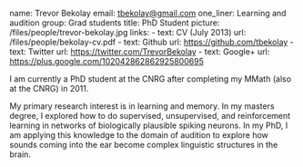 name: Trevor Bekolay
email: tbekolay@gmail.com
one_liner: Learning and audition
group: Grad students
title: PhD Student
picture: /files/people/trevor-bekolay.jpg
links: 
    - text: CV (July 2013)
      url: /files/people/bekolay-cv.pdf
    - text: Github
      url: https://github.com/tbekolay
    - text: Twitter
      url: https://twitter.com/TrevorBekolay
    - text: Google+
      url: https://plus.google.com/102042862862925800695

I am currently a PhD student at the CNRG
after completing my MMath (also at the CNRG) in 2011.

My primary research interest is in learning and memory.
In my masters degree, I explored how to do
supervised, unsupervised, and reinforcement learning
in networks of biologically plausible spiking neurons.
In my PhD, I am applying this knowledge to
the domain of audition to explore
how sounds coming into the ear become complex
linguistic structures in the brain.
